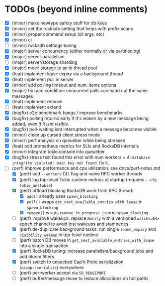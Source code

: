 # TODOs (beyond inline comments)

- [X] (minor) make newtype safety stuff for db keys
- [X] (minor) set the rocksdb setting that helps with prefix scans
- [X] (minor) proper command setup (cli args, etc)
- [X] (minor) ci
- [ ] (minor) rocksdb settings tuning
- [X] (major) server concurrency (either normally or via partitioning)
- [X] (major) server parallelism
- [ ] (major) server/storage sharding
- [X] (major) move storage to an io thread pool
- [X] (feat) implement lease expiry via a background thread
- [X] (feat) implement poll in server
- [X] (minor) add polling timeout and num_items options
- [X] (major) fix race condition: concurrent polls can hand out the same messages
- [X] (feat) implement remove
- [ ] (feat) implement extend
- [X] (bugfix) e2e benchmark hangs / improve benchmarks
- [X] (bugfix) polling returns early if it's woken by a new message being added, *even if it isnt visible*.
- [X] (bugfix) poll-waiting isnt interrupted when a message becomes visible
- [X] (minor) clean up cursed client stress mode
- [X] (minor) perf analysis on queueber while being stressed
- [X] (feat) add prometheus metrics for SLIs and RocksDB internals
- [X] (minor) integrate tokio console into queueber
- [X] (bugfix) stress test found this error with num workers = 4: `database integrity violated: main key not found`. fix it.
- [ ] (perf) improve performance and cpu utilization. see docs/perf-notes.md
  - [X] (perf) add `--workers` CLI flag and name RPC worker threads
  - [X] (perf) log top-level Tokio runtime metrics at startup (requires `--cfg tokio_unstable`)
  - [X] (perf) offload blocking RocksDB work from RPC thread:
    - [X] `add()` already uses `spawn_blocking`
    - [X] `poll()` wraps `get_next_available_entries_with_lease` in `spawn_blocking`
    - [X] `remove()` wraps `remove_in_progress_item` in `spawn_blocking`
  - [ ] (perf) improve wakeups: replace `Notify` with a versioned `watch<u64>` epoch channel to avoid lost wakeups and stampedes
  - [X] (perf) de-duplicate background tasks: run single `lease_expiry` and `visibility_wakeup` in top-level runtime
  - [ ] (perf) batch DB moves in `get_next_available_entries_with_lease` into a single transaction
  - [X] (perf) RocksDB tuning: increase parallelism/background jobs and add bloom filters
  - [X] (perf) switch to unpacked Cap’n Proto serialization (`capnp::serialize`) everywhere
  - [ ] (perf) per-worker accept via `SO_REUSEPORT`
  - [ ] (perf) buffer/message reuse to reduce allocations on hot paths
